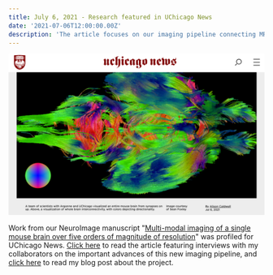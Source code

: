 ```yaml
---
title: July 6, 2021 - Research featured in UChicago News 
date: '2021-07-06T12:00:00.00Z'
description: 'The article focuses on our imaging pipeline connecting MRI to electron microscopy in the same sample using synchrotron microCT.'
---
```


[![](screenshot.png)](https://news.uchicago.edu/story/researchers-image-entire-mouse-brain-first-time?utm_source=dlvr.it&utm_medium=twitter)

Work from our NeuroImage manuscript "[Multi-modal imaging of a single mouse
brain over five orders of magnitude of
resolution](https://www.sciencedirect.com/science/article/pii/S1053811921005279?via%3Dihub)"
was profiled for UChicago News. [Click
here](https://news.uchicago.edu/story/researchers-image-entire-mouse-brain-first-time?utm_source=dlvr.it&utm_medium=twitter)
to read the article featuring interviews with my collaborators on the important
advances of this new imaging pipeline, and [click
here](/news/imaging-pipeline-paper/) to read my blog post about the project.

